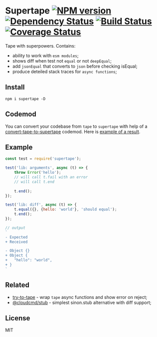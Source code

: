 # Supertape [![NPM version][NPMIMGURL]][NPMURL] [![Dependency Status][DependencyStatusIMGURL]][DependencyStatusURL] [![Build Status][BuildStatusIMGURL]][BuildStatusURL] [![Coverage Status][CoverageIMGURL]][CoverageURL]

[NPMIMGURL]:                https://img.shields.io/npm/v/supertape.svg?style=flat&longCache=true
[BuildStatusIMGURL]:        https://img.shields.io/travis/coderaiser/supertape/master.svg?style=flat&longCache=true
[DependencyStatusIMGURL]:   https://img.shields.io/david/coderaiser/supertape.svg?style=flat&longCache=true
[NPMURL]:                   https://npmjs.org/package/supertape "npm"
[BuildStatusURL]:           https://travis-ci.org/coderaiser/supertape  "Build Status"
[DependencyStatusURL]:      https://david-dm.org/coderaiser/supertape "Dependency Status"

[CoverageURL]:              https://coveralls.io/github/coderaiser/supertape?branch=master
[CoverageIMGURL]:           https://coveralls.io/repos/coderaiser/supertape/badge.svg?branch=master&service=github

Tape with superpowers. Contains:

- ability to work with `esm modules`;
- shows diff when test not `equal` or not `deepEqual`;
- add `jsonEqual` that converts to `json` before checking isEqual;
- produce deteiled stack traces for `async functions`;

## Install

```
npm i supertape -D
```

## Codemod

You can convert your codebase from `tape` to `supertape` with help of a [convert-tape-to-supertape](https://github.com/coderaiser/putout/tree/master/codemods/convert-tape-to-supertape) codemod.
Here is [example of a result](https://github.com/coderaiser/cloudcmd/commit/74d56f795d22e98937dce0641ee3c7514a79e9e6).

## Example

```js
const test = require('supertape');

test('lib: arguments', async (t) => {
    throw Error('hello');
    // will call t.fail with an error
    // will call t.end
    
    t.end();
});

test('lib: diff', async (t) => {
    t.equal({}, {hello: 'world'}, 'should equal');
    t.end();
});

// output
`
- Expected
+ Received

- Object {}
+ Object {
+   "hello": "world",
+ }
`
```

## Related

- [try-to-tape](https://github.com/coderaiser/try-to-tape "try-to-tape") - wrap `tape` async functions and show error on reject;
- [@cloudcmd/stub](https://github.com/cloudcmd/stub "Stub") - simplest sinon.stub alternative with diff support;

## License

MIT

